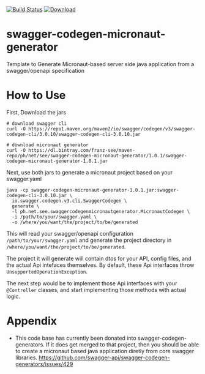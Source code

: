 [![Build Status](https://travis-ci.org/franz-see/swagger-codegen-micronaut-generator.svg?branch=master)](https://travis-ci.org/franz-see/swagger-codegen-micronaut-generator) 
[ ![Download](https://api.bintray.com/packages/franz-see/maven-repo/swagger-codegen-micronaut-generator/images/download.svg) ](https://bintray.com/franz-see/maven-repo/swagger-codegen-micronaut-generator/_latestVersion)

# swagger-codegen-micronaut-generator
Template to Generate Micronaut-based server side java application from a swagger/openapi specification

# How to Use

First, Download the jars

```
# download swagger cli
curl -O https://repo1.maven.org/maven2/io/swagger/codegen/v3/swagger-codegen-cli/3.0.10/swagger-codegen-cli-3.0.10.jar

# download micronaut generator
curl -O https://dl.bintray.com/franz-see/maven-repo/ph/net/see/swagger-codegen-micronaut-generator/1.0.1/swagger-codegen-micronaut-generator-1.0.1.jar
```

Next, use both jars to generate a micronaut project based on your swagger.yaml

```
java -cp swagger-codegen-micronaut-generator-1.0.1.jar:swagger-codegen-cli-3.0.10.jar \
  io.swagger.codegen.v3.cli.SwaggerCodegen \
  generate \
  -l ph.net.see.swaggercodegenmicronautgenerator.MicronautCodegen \
  -i /path/to/your/swagger.yaml \
  -o /where/you/want/the/project/to/be/generated
``` 

This will read your swagger/openapi configuration `/path/to/your/swagger.yaml` and generate the project directory in `/where/you/want/the/project/to/be/generated`. 


The project it will generate will contain dtos for your API, config files, and the actual Api intefaces themselves. By default, these Api interfaces throw `UnsupportedOperationException`. 

The next step would be to implement those Api interfaces with your `@Controller` classes, and start implementing those methods with actual logic. 

# Appendix

 * This code base has currently been donated into swagger-codegen-generators. If it does get merged to that project, then you should be able to create a micronaut based java application diretly from core swagger libraries. https://github.com/swagger-api/swagger-codegen-generators/issues/429
